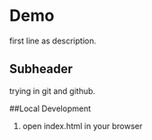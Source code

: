 # Demo

first line as description.

## Subheader

trying in git and github.

##Local Development
1. open index.html in your browser

